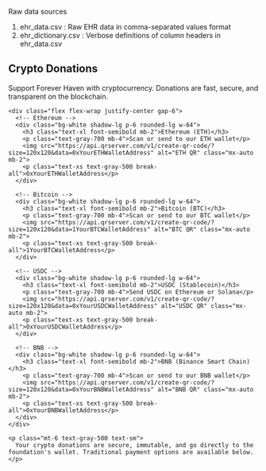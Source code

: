 Raw data sources

1. ehr_data.csv : Raw EHR data in comma-separated values format
2. ehr_dictionary.csv : Verbose definitions of column headers in ehr_data.csv


<!-- Crypto Donations Section -->
<section class="bg-gray-50 py-12">
  <div class="container mx-auto text-center">
    <h2 class="text-3xl font-bold mb-6">Crypto Donations</h2>
    <p class="max-w-xl mx-auto text-gray-700 mb-6">
      Support Forever Haven with cryptocurrency. Donations are fast, secure, and transparent on the blockchain.
    </p>

    <div class="flex flex-wrap justify-center gap-6">
      <!-- Ethereum -->
      <div class="bg-white shadow-lg p-6 rounded-lg w-64">
        <h3 class="text-xl font-semibold mb-2">Ethereum (ETH)</h3>
        <p class="text-gray-700 mb-4">Scan or send to our ETH wallet</p>
        <img src="https://api.qrserver.com/v1/create-qr-code/?size=120x120&data=0xYourETHWalletAddress" alt="ETH QR" class="mx-auto mb-2">
        <p class="text-xs text-gray-500 break-all">0xYourETHWalletAddress</p>
      </div>

      <!-- Bitcoin -->
      <div class="bg-white shadow-lg p-6 rounded-lg w-64">
        <h3 class="text-xl font-semibold mb-2">Bitcoin (BTC)</h3>
        <p class="text-gray-700 mb-4">Scan or send to our BTC wallet</p>
        <img src="https://api.qrserver.com/v1/create-qr-code/?size=120x120&data=1YourBTCWalletAddress" alt="BTC QR" class="mx-auto mb-2">
        <p class="text-xs text-gray-500 break-all">1YourBTCWalletAddress</p>
      </div>

      <!-- USDC -->
      <div class="bg-white shadow-lg p-6 rounded-lg w-64">
        <h3 class="text-xl font-semibold mb-2">USDC (Stablecoin)</h3>
        <p class="text-gray-700 mb-4">Send USDC on Ethereum or Solana</p>
        <img src="https://api.qrserver.com/v1/create-qr-code/?size=120x120&data=0xYourUSDCWalletAddress" alt="USDC QR" class="mx-auto mb-2">
        <p class="text-xs text-gray-500 break-all">0xYourUSDCWalletAddress</p>
      </div>

      <!-- BNB -->
      <div class="bg-white shadow-lg p-6 rounded-lg w-64">
        <h3 class="text-xl font-semibold mb-2">BNB (Binance Smart Chain)</h3>
        <p class="text-gray-700 mb-4">Scan or send to our BNB wallet</p>
        <img src="https://api.qrserver.com/v1/create-qr-code/?size=120x120&data=0xYourBNBWalletAddress" alt="BNB QR" class="mx-auto mb-2">
        <p class="text-xs text-gray-500 break-all">0xYourBNBWalletAddress</p>
      </div>
    </div>

    <p class="mt-6 text-gray-500 text-sm">
      Your crypto donations are secure, immutable, and go directly to the foundation's wallet. Traditional payment options are available below.
    </p>
  </div>
</section>